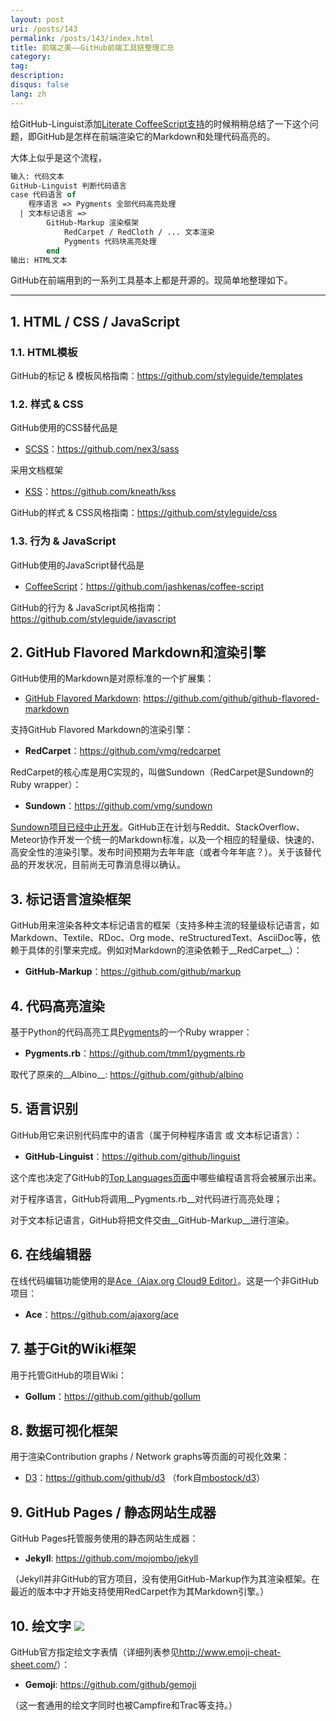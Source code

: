 ```yaml
---
layout: post
uri: /posts/143
permalink: /posts/143/index.html
title: 前端之美——GitHub前端工具链整理汇总
category:
tag:
description:
disqus: false
lang: zh
---
```


给GitHub-Linguist添加[Literate CoffeeScript支持](https://github.com/github/linguist/pull/408)的时候稍稍总结了一下这个问题，即GitHub是怎样在前端渲染它的Markdown和处理代码高亮的。

大体上似乎是这个流程，

```ocaml
输入: 代码文本
GitHub-Linguist 判断代码语言
case 代码语言 of
    程序语言 => Pygments 全部代码高亮处理
  | 文本标记语言 =>
        GitHub-Markup 渲染框架
            RedCarpet / RedCloth / ... 文本渲染
            Pygments 代码块高亮处理
        end
输出: HTML文本
```

GitHub在前端用到的一系列工具基本上都是开源的。现简单地整理如下。

***

## 1. HTML / CSS / JavaScript

### 1.1. HTML模板

GitHub的标记 & 模板风格指南：<https://github.com/styleguide/templates>

### 1.2. 样式 & CSS

GitHub使用的CSS替代品是

* [SCSS](http://sass-lang.com/)：<https://github.com/nex3/sass>

采用文档框架

* [KSS](http://warpspire.com/kss/)：<https://github.com/kneath/kss>

GitHub的样式 & CSS风格指南：<https://github.com/styleguide/css>

### 1.3. 行为 & JavaScript

GitHub使用的JavaScript替代品是

* [CoffeeScript](http://coffeescript.org/)：<https://github.com/jashkenas/coffee-script>

GitHub的行为 & JavaScript风格指南：<https://github.com/styleguide/javascript>

## 2. GitHub Flavored Markdown和渲染引擎

GitHub使用的Markdown是对原标准的一个扩展集：

* [GitHub Flavored Markdown](https://help.github.com/articles/github-flavored-markdown): <https://github.com/github/github-flavored-markdown>

支持GitHub Flavored Markdown的渲染引擎：

* __RedCarpet__：<https://github.com/vmg/redcarpet>

RedCarpet的核心库是用C实现的，叫做Sundown（RedCarpet是Sundown的Ruby wrapper）：

* __Sundown__：<https://github.com/vmg/sundown>

[Sundown项目已经中止开发](https://github.com/vmg/sundown/commit/37728fb2d7137ff7c37d0a474cb827a8d6d846d8)。GitHub正在计划与Reddit、StackOverflow、Meteor协作开发一个统一的Markdown标准，以及一个相应的轻量级、快速的、高安全性的渲染引擎。发布时间预期为去年年底（或者今年年底？）。关于该替代品的开发状况，目前尚无可靠消息得以确认。

## 3. 标记语言渲染框架

GitHub用来渲染各种文本标记语言的框架（支持多种主流的轻量级标记语言，如Markdown、Textile、RDoc、Org mode、reStructuredText、AsciiDoc等，依赖于具体的引擎来完成。例如对Markdown的渲染依赖于__RedCarpet__）：

* __GitHub-Markup__：<https://github.com/github/markup>

## 4. 代码高亮渲染

基于Python的代码高亮工具[Pygments](http://pygments.org/)的一个Ruby wrapper：

* __Pygments.rb__：<https://github.com/tmm1/pygments.rb>

取代了原来的__Albino__: <https://github.com/github/albino>

## 5. 语言识别

GitHub用它来识别代码库中的语言（属于何种程序语言 或 文本标记语言）：

* __GitHub-Linguist__：<https://github.com/github/linguist>

这个库也决定了GitHub的[Top Languages页面](https://github.com/languages)中哪些编程语言将会被展示出来。

对于程序语言，GitHub将调用__Pygments.rb__对代码进行高亮处理；

对于文本标记语言，GitHub将把文件交由__GitHub-Markup__进行渲染。

## 6. 在线编辑器

在线代码编辑功能使用的是[Ace（Ajax.org Cloud9 Editor）](http://ace.ajax.org/)。这是一个非GitHub项目：

* __Ace__：<https://github.com/ajaxorg/ace>

## 7. 基于Git的Wiki框架

用于托管GitHub的项目Wiki：

* __Gollum__：<https://github.com/github/gollum>

## 8. 数据可视化框架

用于渲染Contribution graphs / Network graphs等页面的可视化效果：

* [D3](http://d3js.org/)：<https://github.com/github/d3>
（fork自[mbostock/d3](https://github.com/mbostock/d3)）

## 9. GitHub Pages / 静态网站生成器

GitHub Pages托管服务使用的静态网站生成器：

* __Jekyll__: <https://github.com/mojombo/jekyll>

（Jekyll并非GitHub的官方项目，没有使用GitHub-Markup作为其渲染框架。在最近的版本中才开始支持使用RedCarpet作为其Markdown引擎。）

## 10. 绘文字 ![](https://a248.e.akamai.net/assets.github.com/images/icons/emoji/metal.png)

GitHub官方指定绘文字表情（详细列表参见<http://www.emoji-cheat-sheet.com/>）：

* __Gemoji__: <https://github.com/github/gemoji>

（这一套通用的绘文字同时也被Campfire和Trac等支持。）
